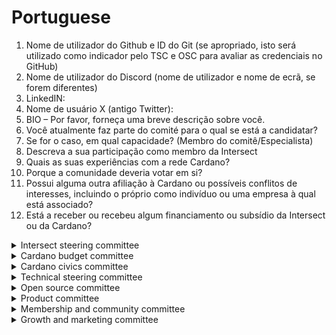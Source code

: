 # Portuguese

1. Nome de utilizador do Github e ID do Git (se apropriado, isto será utilizado como indicador pelo TSC e OSC para avaliar as credenciais no GitHub)
2. Nome de utilizador do Discord (nome de utilizador e nome de ecrã, se forem diferentes)
3. LinkedIN:
4. Nome de usuário X (antigo Twitter):
5. BIO – Por favor, forneça uma breve descrição sobre você.
6. Você atualmente faz parte do comité para o qual se está a candidatar?
7. Se for o caso, em qual capacidade? (Membro do comitê/Especialista)
8. Descreva a sua participação como membro da Intersect
9. Quais as suas experiências com a rede Cardano?
10. Porque a comunidade deveria votar em si?
11. Possui alguma outra afiliação à Cardano ou possíveis conflitos de interesses, incluindo o próprio como indivíduo ou uma empresa à qual está associado?
12. Está a receber ou recebeu algum financiamento ou subsídio da Intersect ou da Cardano?

<details>

<summary>Intersect steering committee </summary>

1. Como você garantiria que as vozes dos membros da Intersect sejam incorporadas de forma significativa nas discussões e recomendações do ISC, preservando o seu caráter conduzido pelos membros?
2. Considerando a necessidade do ISC por perspectivas diversas e uma compreensão ampla da Intersect como uma organização baseada em membros, que experiências ou percepções você traz que poderiam fortalecer suas recomendações estratégicas?
3. O ISC atua como ponto de convergência entre membros, presidentes de comitês e a equipe executiva. Como você promoveria transparência e manteria os membros informados sobre as discussões e resultados do ISC, de forma a incentivar confiança e engajamento?

</details>

<details>

<summary>Cardano budget committee</summary>

1. Poderia descrever uma experiência passada que ilustre a sua compreensão dos princípios financeiros e da gestão orçamental, incluindo a forma como monitorou o desempenho orçamental e fez os ajustes necessários?
2. Anteriormente, como alinhou as prioridades orçamentais com os objetivos mais amplos de uma organização e quais métodos utilizou para garantir precisão e transparência nos registos e projeções financeiras?
3. Qual é a sua abordagem para colaborar com diversas partes interessadas — como equipas financeiras e chefes de departamento — para identificar oportunidades de poupança de custos, gerir riscos financeiros e manter a responsabilização?

</details>

<details>

<summary>Cardano civics committee</summary>

1. Qual é a sua visão sobre como melhorar o modelo de governança da Cardano e em que sugere que nos concentremos primeiro? Seja breve.
2. Como contribuiu para a transformação da governação em Cardano e porque é que isso faz de si uma boa opção para o Comité Cívico? Seja breve
3. Quais estratégias implementaria para envolver e educar a mais ampla comunidade Cardano sobre os processos de governança?

</details>

<details>

<summary>Technical steering committee</summary>

1. Descreva a sua experiência no desenvolvimento e implementação da Tecnologia Central da Blockchain Cardano (Core Cardano Blockchain Technology), ou de qualquer outra blockchain, se aplicável.
2. Descreva a sua experiência na redação ou avaliação de propostas complexas de blockchain. (Por exemplo, artigos de investigação, resumos de projetos, chamadas a concurso - call to tender, avaliação de concursos - tender evaluation)
3. Descreva qualquer outra experiência pessoal relevante que seja relacionada com outras responsabilidades do TSC. (Por exemplo, Tendering, Quality Assurance, Gestão de Programas, Comunicações Técnicas)

</details>

<details>

<summary>Open source committee</summary>

1. Quais são as suas contribuições mais significantes para projetos open-source (documentação de código, governança, comunidade, etc), e como você engajou com comunidades open-source?
2. Qual é a sua experiência em revisar propostas de projetos ou avaliar a performance de contribuidores, garantindo que o processo esteja alinhado a critérios e entregas bem definidos?
3. Qual é a sua experiência na gestão de orçamentos ou fundos de projetos para garantir que sejam distribuídos de forma responsável e vinculados a marcos ou entregas?

</details>

<details>

<summary>Product committee</summary>

1. Pode partilhar um exemplo real de como definir e lançar um produto com sucesso?
2. Para a Cardano, como é a adequação do produto ao mercado e como isso pode melhorar a aquisição e retenção de clientes, bem como o posicionamento global no mercado?
3. Como priorizaria os projetos ou recursos da Cardano para maximizar o impacto?

</details>

<details>

<summary>Membership and community committee</summary>

1. Fale-nos dos recursos que possui para contribuir para as atividades do comité: por exemplo: quantas horas por semana pode dedicar? Com que frequência pode participar nos canais de comunicação designados pelo comité?
2. Quais são as principais iniciativas do MCC que mais o entusiasmam ou com as quais mais está disposto a contribuir?
3. Pode partilhar as suas ideias sobre transparência e responsabilidade em relação ao seu trabalho na MCC e ao trabalho da MCC como um todo? - Como comunica à comunidade o que está a fazer dentro do MCC e pretende manter as discussões dentro do MCC o mais públicas possível?

</details>

<details>

<summary>Growth and marketing committee</summary>

1. Pode descrever a sua experiência em marketing tanto no mundo Web3 como no mundo Web2, incluindo o número de anos em que trabalhou em cada um? Forneça exemplos de campanhas de crescimento de marketing que implementou ou elaborou estratégias no passado, incluindo links para o trabalho, se possível.
2. Na sua opinião, quais são os principais desafios que a Cardano enfrenta nos seus esforços de crescimento hoje e como se propõe abordá-los como membro do comité de marketing?
3. Descreva uma campanha/atividade de marketing bem-sucedida que tenha liderado ou contribuído num contexto relacionado com o marketing tecnológico. Que estratégias implementou e quais foram os resultados mensuráveis?

</details>
